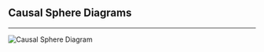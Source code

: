 ## **Causal Sphere Diagrams**

---

![Causal Sphere Diagram](url-to-image "Image Title")​​​​​​​​​​​​​​​​​​​​​​​​​​​​​​​​​​​​​​​​
